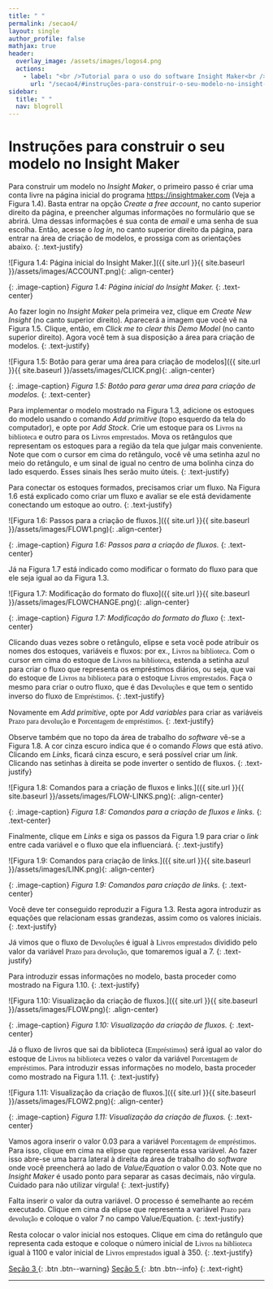 ```yaml
---
title: " "
permalink: /secao4/
layout: single
author_profile: false
mathjax: true
header:
  overlay_image: /assets/images/logos4.png
  actions:
    - label: "<br />Tutorial para o uso do software Insight Maker<br /> <small>Milena Lauschner Lopes, Leonardo Albuquerque Heidemann e Eliane Angela Veit</small>"
      url: "/secao4/#instruções-para-construir-o-seu-modelo-no-insight-maker/"
sidebar:
  title: " "
  nav: blogroll
---
```

# Instruções para construir o seu modelo no Insight Maker

Para construir um modelo no _Insight Maker_, o primeiro passo é criar uma conta livre na página
inicial do programa <a href="https://insightmaker.com">https://insightmaker.com</a> (Veja a Figura 1.4). Basta entrar na opção
_Create a free account_, no canto superior direito da página, e preencher algumas informações no
formulário que se abrirá. Uma dessas informações é sua conta de _email_ e uma senha de sua escolha.
Então, acesse o _log in_, no canto superior direito da página, para entrar na área de criação de modelos,
e prossiga com as orientações abaixo.
{: .text-justify}

![Figura 1.4: Página inicial do Insight Maker.]({{ site.url }}{{ site.baseurl
}}/assets/images/ACCOUNT.png){: .align-center}   

{: .image-caption}
*Figura 1.4: Página inicial do Insight Maker.*
 {: .text-center} 

Ao fazer login no _Insight Maker_ pela primeira vez, clique em _Create New Insight_ (no canto
superior direito). Aparecerá a imagem que você vê na Figura 1.5. Clique, então, em _Click me to
clear this Demo Model_ (no canto superior direito). Agora você tem à sua disposição a área para
criação de modelos.
{: .text-justify}

![Figura 1.5: Botão para gerar uma área para criação de modelos]({{ site.url }}{{ site.baseurl
}}/assets/images/CLICK.png){: .align-center}   

{: .image-caption}
*Figura 1.5: Botão para gerar uma área para criação de modelos.*
 {: .text-center}

Para implementar o modelo mostrado na Figura 1.3, adicione os estoques do modelo usando
o comando _Add primitive_ (topo esquerdo da tela do computador), e opte por _Add Stock_. Crie um
estoque para os <span style="font-family: Comic Sans MS">Livros na biblioteca</span> e outro para os <span style="font-family: Comic Sans MS">Livros emprestados</span>. Mova os retângulos que
representam os estoques para a região da tela que julgar mais conveniente. Note que com o cursor
em cima do retângulo, você vê uma setinha azul no meio do retângulo, e um sinal de igual no centro
de uma bolinha cinza do lado esquerdo. Esses sinais lhes serão muito úteis.
{: .text-justify}

Para conectar os estoques formados, precisamos criar um fluxo. Na Figura 1.6 está explicado
como criar um fluxo e avaliar se ele está devidamente conectando um estoque ao outro.
{: .text-justify}

![Figura 1.6: Passos para a criação de fluxos.]({{ site.url }}{{ site.baseurl
}}/assets/images/FLOW1.png){: .align-center}   

{: .image-caption}
*Figura 1.6: Passos para a criação de fluxos.*
 {: .text-center}
 
Já na Figura 1.7 está indicado como modificar o formato do fluxo para que ele seja igual ao da
Figura 1.3.

![Figura 1.7: Modificação do formato do fluxo]({{ site.url }}{{ site.baseurl
}}/assets/images/FLOWCHANGE.png){: .align-center}   

{: .image-caption}
*Figura 1.7: Modificação do formato do fluxo*
 {: .text-center}

Clicando duas vezes sobre o retângulo, elipse e seta você pode atribuir os nomes dos estoques,
variáveis e fluxos: por ex., <span style="font-family: Comic Sans MS">Livros na biblioteca</span>. Com o cursor em cima do estoque de <span style="font-family: Comic Sans MS">Livros na biblioteca</span>, estenda a setinha azul para criar o fluxo que representa os empréstimos diários, ou seja,
que vai do estoque de <span style="font-family: Comic Sans MS">Livros na biblioteca</span> para o estoque <span style="font-family: Comic Sans MS">Livros emprestados</span>. Faça o mesmo para
criar o outro fluxo, que é das <span style="font-family: Comic Sans MS">Devoluções</span> e que tem o sentido inverso do fluxo de <span style="font-family: Comic Sans MS">Empréstimos</span>.
{: .text-justify}

Novamente em _Add primitive_, opte por _Add variables_ para criar as variáveis <span style="font-family: Comic Sans MS">Prazo para devolução</span> e <span style="font-family: Comic Sans MS">Porcentagem de empréstimos</span>.
{: .text-justify}

Observe também que no topo da área de trabalho do _software_ vê-se a Figura 1.8. A cor cinza
escuro indica que é o comando _Flows_ que está ativo. Clicando em _Links_, ficará cinza escuro, e será
possível criar um _link_. Clicando nas setinhas à direita se pode inverter o sentido de fluxos.
{: .text-justify}

![Figura 1.8: Comandos para a criação de fluxos e links.]({{ site.url }}{{ site.baseurl
}}/assets/images/FLOW-LINKS.png){: .align-center}   

{: .image-caption}
*Figura 1.8: Comandos para a criação de fluxos e links.*
 {: .text-center}

Finalmente, clique em _Links_ e siga os passos da Figura 1.9 para criar o _link_ entre cada variável
e o fluxo que ela influenciará.
{: .text-justify}

![Figura 1.9: Comandos para criação de links.]({{ site.url }}{{ site.baseurl
}}/assets/images/LINK.png){: .align-center}   

{: .image-caption}
*Figura 1.9: Comandos para criação de links.*
 {: .text-center}

Você deve ter conseguido reproduzir a Figura 1.3. Resta agora introduzir as equações que
relacionam essas grandezas, assim como os valores iniciais.
{: .text-justify}

Já vimos que o fluxo de <span style="font-family: Comic Sans MS">Devoluções</span> é igual à <span style="font-family: Comic Sans MS">Livros emprestados</span> dividido pelo valor da variável
<span style="font-family: Comic Sans MS">Prazo para devolução</span>, que tomaremos igual a 7.
{: .text-justify}

Para introduzir essas informações no modelo, basta proceder como mostrado na Figura 1.10.
{: .text-justify}

![Figura 1.10: Visualização da criação de fluxos.]({{ site.url }}{{ site.baseurl
}}/assets/images/FLOW.png){: .align-center}   

{: .image-caption}
*Figura 1.10: Visualização da criação de fluxos.*
 {: .text-center}
 
Já o fluxo de livros que sai da biblioteca (<span style="font-family: Comic Sans MS">Empréstimos</span>) será igual ao valor do estoque de
<span style="font-family: Comic Sans MS">Livros na biblioteca</span> vezes o valor da variável <span style="font-family: Comic Sans MS">Porcentagem de empréstimos</span>. Para introduzir essas
informações no modelo, basta proceder como mostrado na Figura 1.11.
{: .text-justify}

![Figura 1.11: Visualização da criação de fluxos.]({{ site.url }}{{ site.baseurl
}}/assets/images/FLOW2.png){: .align-center}   

{: .image-caption}
*Figura 1.11: Visualização da criação de fluxos.*
 {: .text-center}
 
Vamos agora inserir o valor 0.03 para a variável <span style="font-family: Comic Sans MS">Porcentagem de empréstimos</span>. Para isso, clique
em cima na elipse que representa essa variável. Ao fazer isso abre-se uma barra lateral à direita da
área de trabalho do _software_ onde você preencherá ao lado de _Value/Equation_ o valor 0.03. Note
que no _Insight Maker_ é usado ponto para separar as casas decimais, não vírgula. Cuidado para não
utilizar vírgula!
{: .text-justify}

Falta inserir o valor da outra variável. O processo é semelhante ao recém executado. Clique
em cima da elipse que representa a variável <span style="font-family: Comic Sans MS">Prazo para devolução</span> e coloque o valor 7 no campo
Value/Equation.
{: .text-justify}

Resta colocar o valor inicial nos estoques. Clique em cima do retângulo que representa cada
estoque e coloque o número inicial de <span style="font-family: Comic Sans MS">Livros na biblioteca</span> igual à 1100 e valor inicial de <span style="font-family: Comic Sans MS">Livros emprestados</span> igual à 350.
{: .text-justify}
 

[<i class="fas fa-arrow-alt-circle-left"></i> Seção 3 ](https://milenalauschner.github.io/MM/secao3/){:
.btn .btn--warning} [ Seção 5 <i class="fas fa-arrow-alt-circle-right"></i>](https://milenalauschner.github.io/MM/secao5/){:
.btn .btn--info}
 {: .text-right}
________________________________________________________________________________________________________________________________________________________________________________________________ 
 
